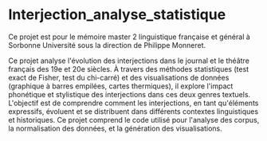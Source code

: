 # Interjection_analyse_statistique


Ce projet est pour le mémoire master 2 linguistique française et général à Sorbonne Université sous la direction de Philippe Monneret. 

Ce projet analyse l'évolution des interjections dans le journal et le théâtre français des 19e et 20e siècles. À travers des méthodes statistiques (test exact de Fisher, test du chi-carré) et des visualisations de données (graphique à barres empilées, cartes thermiques), il explore l'impact phonétique et stylistique des interjections dans ces deux genres textuels. L'objectif est de comprendre comment les interjections, en tant qu'éléments expressifs, évoluent et se distribuent dans différents contextes linguistiques et historiques. Ce projet comprend le code utilisé pour l'analyse des corpus, la normalisation des données, et la génération des visualisations.
